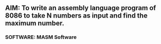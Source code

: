 ## AIM: To write an assembly language program of 8086 to take N numbers as input and find the maximum number.
### SOFTWARE: MASM Software 
